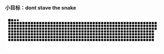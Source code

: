 ### 小目标：dont stave the snake

<picture>
  <source media="(prefers-color-scheme: dark)" srcset="https://raw.githubusercontent.com/jiguangmac/jiguangmac/output/github-contribution-grid-snake-dark.svg" />
  <source media="(prefers-color-scheme: light)" srcset="https://raw.githubusercontent.com/jiguangmac/jiguangmac/output/github-contribution-grid-snake.svg" />
  <img alt="github contribution grid snake animation" src="https://raw.githubusercontent.com/jiguangmac/jiguangmac/output/github-contribution-grid-snake.svg" />
</picture>

